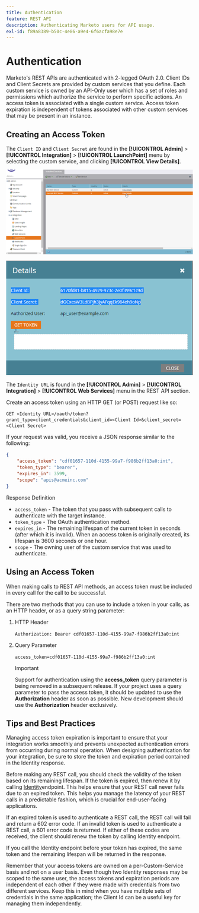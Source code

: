 ```yaml
---
title: Authentication
feature: REST API
description: Authenticating Marketo users for API usage.
exl-id: f89a8389-b50c-4e86-a9e4-6f6acfa98e7e
---
```

# Authentication

Marketo's REST APIs are authenticated with 2-legged OAuth 2.0. Client IDs and Client Secrets are provided by custom services that you define. Each custom service is owned by an API-Only user which has a set of roles and permissions which authorize the service to perform specific actions. An access token is associated with a single custom service. Access token expiration is independent of tokens associated with other custom services that may be present in an instance.

## Creating an Access Token

The `Client ID` and `Client Secret` are found in the **[!UICONTROL Admin]** > **[!UICONTROL Integration]** > **[!UICONTROL LaunchPoint]** menu by selecting the custom service, and clicking **[!UICONTROL View Details]**.

![Get REST Service Details](assets/authentication-service-view-details.png)

![Launchpoint Credentials](assets/admin-launchpoint-credentials.png)

The `Identity URL` is found in the **[!UICONTROL Admin]** > **[!UICONTROL Integration]** > **[!UICONTROL Web Services]** menu in the REST API section.

Create an access token using an HTTP GET (or POST) request like so:

```
GET <Identity URL>/oauth/token?grant_type=client_credentials&client_id=<Client Id>&client_secret=<Client Secret>

```

If your request was valid, you receive a JSON response similar to the following:

```json
{
    "access_token": "cdf01657-110d-4155-99a7-f986b2ff13a0:int",
    "token_type": "bearer",
    "expires_in": 3599,
    "scope": "apis@acmeinc.com"
}
```

Response Definition

- `access_token` - The token that you pass with subsequent calls to authenticate with the target instance.
- `token_type` - The OAuth authentication method.
- `expires_in` - The remaining lifespan of the current token in seconds (after which it is invalid). When an access token is originally created, its lifespan is 3600 seconds or one hour.
- `scope` - The owning user of the custom service that was used to authenticate.

## Using an Access Token

When making calls to REST API methods, an access token must be included in every call for the call to be successful.

There are two methods that you can use to include a token in your calls, as an HTTP header, or as a query string parameter:

1. HTTP Header

   `Authorization: Bearer cdf01657-110d-4155-99a7-f986b2ff13a0:int`

1. Query Parameter

   `access_token=cdf01657-110d-4155-99a7-f986b2ff13a0:int`

   >[!IMPORTANT]
   >
   >Support for authentication using the **access_token** query parameter is being removed in a subsequent release. If your project uses a query parameter to pass the access token, it should be updated to use the **Authorization** header as soon as possible. New development should use the **Authorization** header exclusively.

## Tips and Best Practices

Managing access token expiration is important to ensure that your integration works smoothly and prevents unexpected authentication errors from occurring during normal operation. When designing authentication for your integration, be sure to store the token and expiration period contained in the Identity response.

Before making any REST call, you should check the validity of the token based on its remaining lifespan. If the token is expired, then renew it by calling [Identity](https://developer.adobe.com/marketo-apis/api/identity/#tag/Identity/operation/identityUsingGET)endpoint. This helps ensure that your REST call never fails due to an expired token. This helps you manage the latency of your REST calls in a predictable fashion, which is crucial for end-user-facing applications.

If an expired token is used to authenticate a REST call, the REST call will fail and return a 602 error code. If an invalid token is used to authenticate a REST call, a 601 error code is returned. If either of these codes are received, the client should renew the token by calling Identity endpoint.

If you call the Identity endpoint before your token has expired, the same token and the remaining lifespan will be returned in the response.

Remember that your access tokens are owned on a per-Custom-Service basis and not on a user basis. Even though two Identity responses may be scoped to the same user, the access tokens and expiration periods are independent of each other if they were made with credentials from two different services. Keep this in mind when you have multiple sets of credentials in the same application; the Client Id can be a useful key for managing them independently.
